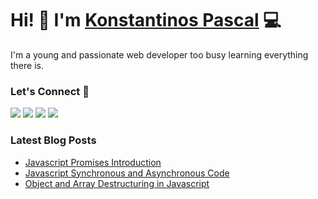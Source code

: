 # Hi! 👋 I'm [Konstantinos Pascal](https://konstapascal.dev) 💻

I'm a young and passionate web developer too busy learning everything there is.

### Let's Connect 🔗

[![](https://img.shields.io/badge/website-1e1f1c?style=for-the-badge)](https://konstapascal.dev)
[![](https://img.shields.io/badge/blog-1e1f1c?style=for-the-badge)](https://konstapascal.dev/blog)
[![](https://img.shields.io/badge/twitter-%230077B5.svg?&style=for-the-badge&logo=twitter&logoColor=white&color=1e1f1c)](https://twitter.com/konstapascal)
[![](https://img.shields.io/badge/linkedin-%230077B5.svg?&style=for-the-badge&logo=linkedin&logoColor=white&color=1e1f1c)](https://www.linkedin.com/in/konstapascal)

### Latest Blog Posts

- [Javascript Promises Introduction](https://konstapascal.dev/blog/javascript-promises-introduction)
- [Javascript Synchronous and Asynchronous Code](https://konstapascal.dev/blog/javascript-synchronous-and-asynchronous-code)
- [Object and Array Destructuring in Javascript](https://konstapascal.dev/blog/object-and-array-destructuring-in-javascript)
